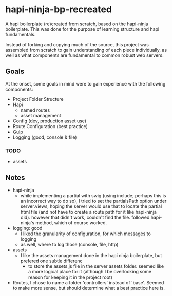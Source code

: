 # hapi-ninja-bp-recreated
A hapi boilerplate (re)created from scratch, based on the hapi-ninja boilerplate. This was done for the purpose of learning structure and hapi fundamentals.

Instead of forking and copying much of the source, this project was assembled from scratch to gain understanding of each piece individually, as well as what components are fundamental to common robust web servers.

## Goals
At the onset, some goals in mind were to gain experience with the following components:
* Project Folder Structure
* Hapi
    - named routes
    - asset management
* Config (dev, production asset use)
* Route Configuration (best practice)
* Gulp
* Logging (good, console & file)

### TODO
* assets

## Notes
* hapi-ninja
    - while implementing a partial with swig (using include; perhaps this is an incorrect way to do so), I tried to set the partialsPath option under server.views, hoping the server would use that to locate the partial html file (and not have to create a route path for it like hapi-ninja did). however that didn't work, couldn't find the file. followed hapi-ninja's method, which of course worked.
* logging: good
    - I liked the granularity of configuration, for which messages to logging
    - as well, where to log those (console, file, http)
* assets
    - I like the assets management done in the hapi ninja boilerplate, but prefered one subtle differenc
        + to store the assets.js file in the server assets folder. seemed like a more logical place for it (although I be overlooking some reason for keeping it in the project root)
* Routes, I chose to name a folder 'controllers' instead of 'base'. Seemed to make more sense, but should determine what a best practice here is.